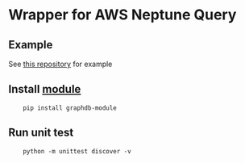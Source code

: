 # Wrapper for AWS Neptune Query

## Example

See [this repository](https://mnc-repo.mncdigital.com/ai-team/vision_plus/graph_db_module_example) for example

## Install [module](https://pypi.org/project/graphdb-module/0.1.0/#description)

```shell
    pip install graphdb-module
```

## Run unit test

```shell
    python -m unittest discover -v
```